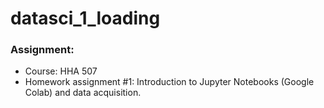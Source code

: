 # datasci_1_loading

### **Assignment:**
- Course: HHA 507
- Homework assignment #1: Introduction to Jupyter Notebooks (Google Colab) and data acquisition.
